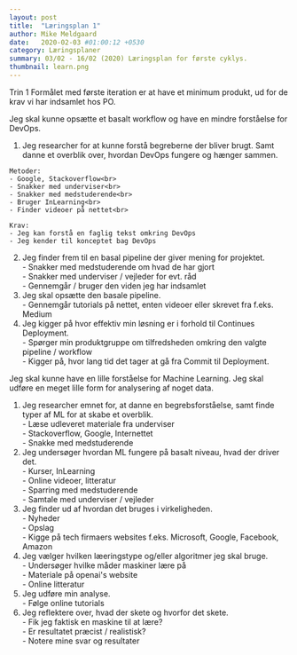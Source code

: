 ```yaml
---
layout: post
title:  "Læringsplan 1"
author: Mike Meldgaard
date:   2020-02-03 #01:00:12 +0530
category: Læringsplaner
summary: 03/02 - 16/02 (2020) Læringsplan for første cyklys.
thumbnail: learn.png
---
```

Trin 1
Formålet med første iteration er at have et minimum produkt, ud for de krav vi har indsamlet hos PO.

Jeg skal kunne opsætte et basalt workflow og have en mindre forståelse for DevOps.
  1. Jeg researcher for at kunne forstå begreberne der bliver brugt. Samt danne et overblik over, hvordan DevOps fungere og hænger sammen.<br>

    Metoder:
    - Google, Stackoverflow<br>
    - Snakker med underviser<br>
    - Snakker med medstuderende<br>
    - Bruger InLearning<br>
    - Finder videoer på nettet<br>

    Krav:
    - Jeg kan forstå en faglig tekst omkring DevOps
    - Jeg kender til konceptet bag DevOps
    
  2. Jeg finder frem til en basal pipeline der giver mening for projektet.<br>
    - Snakker med medstuderende om hvad de har gjort<br>
    - Snakker med underviser / vejleder for evt. råd<br>
    - Gennemgår / bruger den viden jeg har indsamlet<br>
  4. Jeg skal opsætte den basale pipeline.<br>
    - Gennemgår tutorials på nettet, enten videoer eller skrevet fra f.eks. Medium<br>
  5. Jeg kigger på hvor effektiv min løsning er i forhold til Continues Deployment.<br>
    - Spørger min produktgruppe om tilfredsheden omkring den valgte pipeline / workflow<br>
    - Kigger på, hvor lang tid det tager at gå fra Commit til Deployment.

Jeg skal kunne have en lille forståelse for Machine Learning. Jeg skal udføre en meget lille form for analysering af noget data.
  1. Jeg researcher emnet for, at danne en begrebsforståelse, samt finde typer af ML for at skabe et overblik.<br>
    - Læse udleveret materiale fra underviser<br>
    - Stackoverflow, Google, Internettet<br>
    - Snakke med medstuderende<br>
  3. Jeg undersøger hvordan ML fungere på basalt niveau, hvad der driver det.<br>
    - Kurser, InLearning<br>
    - Online videoer, litteratur<br>
    - Sparring med medstuderende<br>
    - Samtale med underviser / vejleder<br>
  4. Jeg finder ud af hvordan det bruges i virkeligheden.<br>
    - Nyheder<br>
    - Opslag<br>
    - Kigge på tech firmaers websites f.eks. Microsoft, Google, Facebook, Amazon<br>
  5. Jeg vælger hvilken læeringstype og/eller algoritmer jeg skal bruge.<br>
    - Undersøger hvilke måder maskiner lære på<br>
    - Materiale på openai's website<br>
    - Online litteratur<br>
  6. Jeg udføre min analyse.<br>
    - Følge online tutorials<br>
  7. Jeg reflektere over, hvad der skete og hvorfor det skete.<br>
    - Fik jeg faktisk en maskine til at lære?<br>
    - Er resultatet præcist / realistisk?<br>
    - Notere mine svar og resultater
